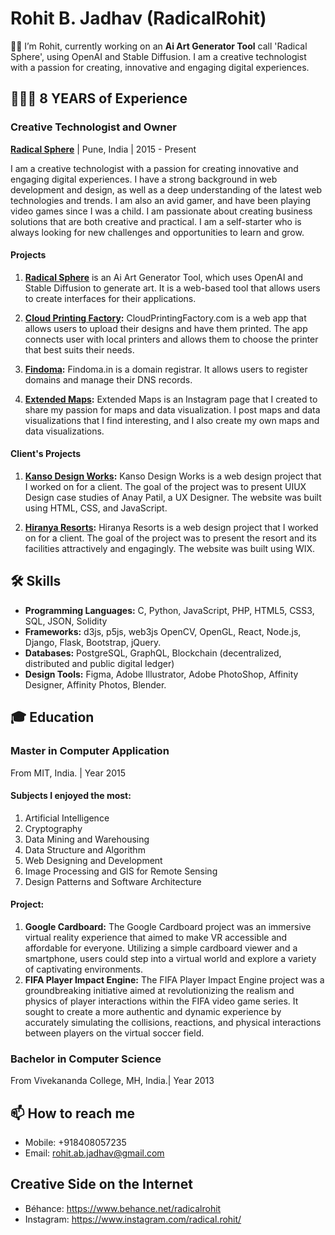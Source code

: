 Rohit B. Jadhav (RadicalRohit)
===============

👋🏼 I’m Rohit, currently working on an **Ai Art Generator Tool**  call 'Radical Sphere', using OpenAI and Stable Diffusion. 
I am a creative technologist with a passion for creating, innovative and engaging digital experiences.



## 👨🏻‍💻 8 YEARS of Experience 

### Creative Technologist and Owner
**[Radical Sphere](https://www.RadicalSphere.com/)** | Pune, India | 2015 - Present

I am a creative technologist with a passion for creating innovative and engaging digital experiences. I have a strong background in web development and design, as well as a deep understanding of the latest web technologies and trends. I am also an avid gamer, and have been playing video games since I was a child. I am passionate about creating business solutions that are both creative and practical. I am a self-starter who is always looking for new challenges and opportunities to learn and grow.


#### Projects
1. **[Radical Sphere](https://www.RadicalSphere.com/)** is an Ai Art Generator Tool, which uses OpenAI and Stable Diffusion to generate art. It is a web-based tool that allows users to create interfaces for their applications.

2. **[Cloud Printing Factory](https://www.cloudprintingfactory.com/):** CloudPrintingFactory.com is a web app that allows users to upload their designs and have them printed. The app connects user with local printers and allows them to choose the printer that best suits their needs.

3. **[Findoma](https://www.findoma.in/):** Findoma.in is a domain registrar. It allows users to register domains and manage their DNS records.

4. **[Extended Maps](https://www.instagram.com/extendedmaps/):** Extended Maps is an Instagram page that I created to share my passion for maps and data visualization. I post maps and data visualizations that I find interesting, and I also create my own maps and data visualizations.


#### Client's Projects
1. **[Kanso Design Works](https://kansodesignworks.co/):** Kanso Design Works is a web design project that I worked on for a client. The goal of the project was to present UIUX Design case studies of Anay Patil, a UX Designer. The website was built using HTML, CSS, and JavaScript.

2. **[Hiranya Resorts](https://www.hiranyaresorts.com/):** Hiranya Resorts is a web design project that I worked on for a client. The goal of the project was to present the resort and its facilities attractively and engagingly. The website was built using WIX.


## 🛠 Skills
- **Programming Languages:** C, Python, JavaScript, PHP, HTML5, CSS3, SQL, JSON, Solidity 
- **Frameworks:** d3js, p5js, web3js OpenCV, OpenGL, React, Node.js, Django, Flask, Bootstrap, jQuery.
- **Databases:** PostgreSQL, GraphQL, Blockchain (decentralized, distributed and public digital ledger)
- **Design Tools:** Figma, Adobe Illustrator, Adobe PhotoShop, Affinity Designer, Affinity Photos, Blender.

## 🎓 Education

### Master in Computer Application
From MIT, India. | Year 2015 

#### Subjects I enjoyed the most:
  1. Artificial Intelligence
  2. Cryptography
  3. Data Mining and Warehousing
  4. Data Structure and Algorithm
  5. Web Designing and Development
  6. Image Processing and GIS for Remote Sensing
  7. Design Patterns and Software Architecture


#### Project:
  1. **Google Cardboard:** The Google Cardboard project was an immersive virtual reality experience that aimed to make VR accessible and affordable for everyone. Utilizing a simple cardboard viewer and a smartphone, users could step into a virtual world and explore a variety of captivating environments.
  2. **FIFA Player Impact Engine:** The FIFA Player Impact Engine project was a groundbreaking initiative aimed at revolutionizing the realism and physics of player interactions within the FIFA video game series. It sought to create a more authentic and dynamic experience by accurately simulating the collisions, reactions, and physical interactions between players on the virtual soccer field.

### Bachelor in Computer Science
From Vivekananda College, MH, India.| Year 2013




## 📫 How to reach me
- Mobile: +918408057235
- Email: rohit.ab.jadhav@gmail.com


## Creative Side on the Internet
- Béhance: https://www.behance.net/radicalrohit
- Instagram: https://www.instagram.com/radical.rohit/




